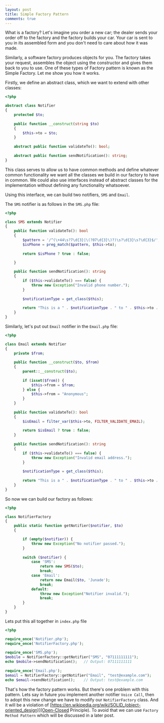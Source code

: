 ```yaml
---
layout: post
title: Simple Factory Pattern
comments: true
---
```


What is a factory? Let's imagine you order a new car; the dealer sends your order off to the factory and the factory builds your car. Your car is sent to you in its assembled form and you don't need to care about how it was made.

Similarly, a software factory produces objects for you. The factory takes your request, assembles the object using the constructor and gives them back to you to use. One of these types of Factory pattern is known as the Simple Factory. Let me show you how it works.

Firstly, we define an abstract class, which we want to extend with other classes:

```php
<?php

abstract class Notifier
{
    protected $to;
  
    public function __construct(string $to)
    {
        $this->to = $to;
    }
  
    abstract public function validateTo(): bool;
  
    abstract public function sendNotification(): string;
}
```

This class serves to allow us to have common methods and define whatever common functionality we want all the classes we build in our factory to have in common. We could also use interfaces instead of abstract classes for the implementation without defining any functionality whatsoever.

Using this interface, we can build two notifiers, `SMS` and `Email`.

The `SMS` notifier is as follows in the `SMS.php` file:

```php
<?php

class SMS extends Notifier
{
    public function validateTo(): bool
    {
        $pattern = '/^(\+44\s?7\d{3}|\(?07\d{3}\)?)\s?\d{3}\s?\d{3}$/';
        $isPhone = preg_match($pattern, $this->to);
  
        return $isPhone ? true : false;

    }
  
    public function sendNotification(): string
    {
        if ($this->validateTo() === false) {
            throw new Exception("Invalid phone number.");
        }
  
        $notificationType = get_class($this);
  
        return "This is a " . $notificationType . " to " . $this->to . ".";
    }
}
```

Similarly, let's put out `Email` notifier in the `Email.php` file:

```php
<?php

class Email extends Notifier
{
    private $from;
  
    public function __construct($to, $from)
    {
        parent::__construct($to);
  
        if (isset($from)) {
            $this->from = $from;
        } else {
            $this->from = "Anonymous";
        }
    }
  
    public function validateTo(): bool
    {
        $isEmail = filter_var($this->to, FILTER_VALIDATE_EMAIL);
  
        return $isEmail ? true : false;
    }
  
    public function sendNotification(): string
    {
        if ($this->validateTo() === false) {
            throw new Exception("Invalid email address.");
        }
  
        $notificationType = get_class($this);
  
        return "This is a " . $notificationType . " to " . $this->to . " from " . $this->from . ".";
    }
}
```

So now we can build our factory as follows:

```php
<?php

class NotifierFactory
{
    public static function getNotifier($notifier, $to)
    {

        if (empty($notifier)) {
            throw new Exception("No notifier passed.");
        }
  
        switch ($notifier) {
            case 'SMS':
                return new SMS($to);
                break;
            case 'Email':
                return new Email($to, 'Junade');
                break;
            default:
                throw new Exception("Notifier invalid.");
                break;
        }
    }
}
```

Lets put this all together in `index.php` file

```php
<?php

require_once('Notifier.php');
require_once('NotifierFactory.php');
  
require_once('SMS.php');
$mobile = NotifierFactory::getNotifier("SMS", "07111111111");
echo $mobile->sendNotification();   // Output: 07111111111
  
require_once('Email.php');
$email = NotifierFactory::getNotifier("Email", "test@example.com");
echo $email->sendNotification();    // Output: test@example.com
```

That's how the factory pattern works. But there's one problem with this pattern. Lets say in future you implement another notifier `Voice Call`, then to adopt this new change we have to modify our `NotifierFactory` class. And it will be a violation of [https://en.wikipedia.org/wiki/SOLID_(object-oriented_design)](Open-Closed Principle). To avoid that we can use `Factory Method Pattern` which will be discussed in a later post.
